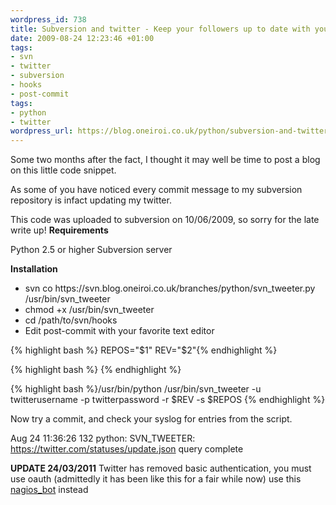 ```yaml
--- 
wordpress_id: 738
title: Subversion and twitter - Keep your followers up to date with your code commits
date: 2009-08-24 12:23:46 +01:00
tags: 
- svn
- twitter
- subversion
- hooks
- post-commit
tags: 
- python
- twitter
wordpress_url: https://blog.oneiroi.co.uk/python/subversion-and-twitter-keep-your-followers-up-to-date-with-your-code-commits
---
```

Some two months after the fact, I thought it may well be time to post a blog on this little code snippet.

As some of you have noticed every commit message to my subversion repository is infact updating my twitter.

This code was uploaded to subversion on 10/06/2009, so sorry for the late write up!
<strong>
Requirements</strong>

Python 2.5 or higher
Subversion server

<strong>Installation</strong>
<ul>
	<li>svn co https://svn.blog.oneiroi.co.uk/branches/python/svn_tweeter.py /usr/bin/svn_tweeter</li>
	<li>chmod +x /usr/bin/svn_tweeter</li>
	<li>cd /path/to/svn/hooks</li>
	<li>Edit post-commit with your favorite text editor</li>
</ul>
{% highlight bash %}
REPOS="$1"
REV="$2"{% endhighlight %}

{% highlight bash %} {% endhighlight %}

{% highlight bash %}/usr/bin/python /usr/bin/svn_tweeter -u twitterusername -p twitterpassword -r $REV -s $REPOS
{% endhighlight %}

Now try a commit, and check your syslog for entries from the script.

Aug 24 11:36:26 132 python: SVN_TWEETER: https://twitter.com/statuses/update.json query complete

<strong>UPDATE 24/03/2011</strong> Twitter has removed basic authentication, you must use oauth (admittedly it has been like this for a fair while now) use this <a href="https://github.com/Oneiroi/nagios_addons/blob/master/twitter/nagios_bot.py">nagios_bot</a> instead
